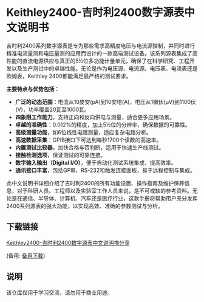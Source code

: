 # Keithley2400-吉时利2400数字源表中文说明书

吉时利2400系列数字源表是专为那些需求高精度电压与电流源控制，并同时进行精准电流量测和电压量测的应用而设计的一款高端测试设备。该系列源表集成了高性能的直流电源供应与真正的5½位多功能计量单元，确保了在科学研究、工程开发以及生产测试中的卓越性能。无论是作为电压源、电流源、电压表、电流表还是欧姆表，Keithley 2400都能满足最严格的测试要求。

**主要特点与优势包括：**
- **广泛的动态范围**：电流从10皮安(pA)到10安培(A)，电压从1微伏(µV)到1100伏(V)，功率覆盖20瓦至1000瓦。
- **四象限工作能力**，支持正向和反向供电与测量，适合更多应用场景。
- **卓越的准确性**：0.012%的精度，加上5½位的分辨率，确保数据的可靠性。
- **高级测量功能**，如6位线性电阻测量，适应复杂电路分析。
- **高速数据采集**：GPIB接口下可达到每秒1700个读数的高速率。
- **内置测试比较器**，加快合格与否判断，适用于快速生产线测试。
- **接触检测选项**，保证测试的可靠连接。
- **数字输入输出（Digital I/O）**，便于自动化测试系统集成，提高效率。
- **通讯接口丰富**，包括GPIB、RS-232和触发连接面板，易于远程控制与集成。

此中文说明书详细介绍了吉时利2400的所有功能设置、操作指南及维护保养信息，对于科研人员、工程师以及实验室工作人员来说，是不可或缺的参考资料。无论是在通信、半导体、计算机、汽车还是医疗行业，这款手册将帮助用户充分发挥2400系列源表的强大功能，以实现高效、准确的参数测试与分析。

## 下载链接
[Keithley2400-吉时利2400数字源表中文说明书分享](https://pan.quark.cn/s/c5e57f74cd3f) 

(备用: [备用下载](https://pan.baidu.com/s/1nsxMxvP7M7zu2fuh4cxbow?pwd=1234))

## 说明

该仓库仅用于学习交流，请勿用于商业用途。
